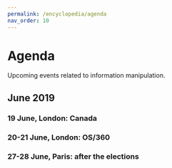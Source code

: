 ```yaml
---
permalink: /encyclopedia/agenda
nav_order: 10
---
```


# Agenda

Upcoming events related to information manipulation.

## June 2019

### 19 June, London: Canada

### 20-21 June, London: OS/360

### 27-28 June, Paris: after the elections
